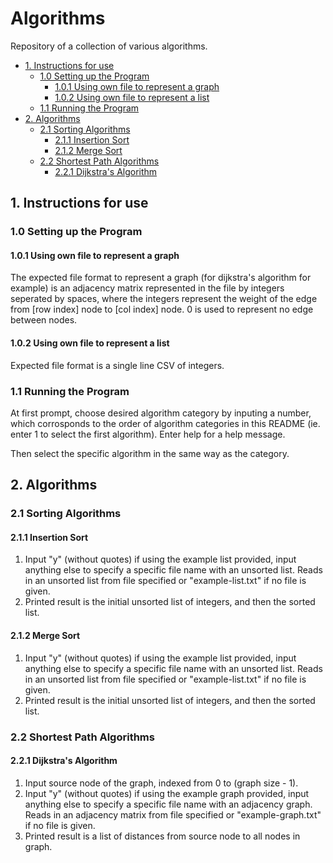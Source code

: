 # Algorithms <!-- omit in toc -->
Repository of a collection of various algorithms.
- [1. Instructions for use](#1-instructions-for-use)
  - [1.0 Setting up the Program](#10-setting-up-the-program)
    - [1.0.1 Using own file to represent a graph](#101-using-own-file-to-represent-a-graph)
    - [1.0.2 Using own file to represent a list](#102-using-own-file-to-represent-a-list)
  - [1.1 Running the Program](#11-running-the-program)
- [2. Algorithms](#2-algorithms)
  - [2.1 Sorting Algorithms](#21-sorting-algorithms)
    - [2.1.1 Insertion Sort](#211-insertion-sort)
    - [2.1.2 Merge Sort](#212-merge-sort)
  - [2.2 Shortest Path Algorithms](#22-shortest-path-algorithms)
    - [2.2.1 Dijkstra's Algorithm](#221-dijkstras-algorithm)

## 1. Instructions for use
### 1.0 Setting up the Program
#### 1.0.1 Using own file to represent a graph
The expected file format to represent a graph (for dijkstra's algorithm for example) is an adjacency matrix represented in the file by integers seperated by spaces, where the integers represent the weight of the edge from [row index] node to [col index] node. 0 is used to represent no edge between nodes.

#### 1.0.2 Using own file to represent a list
Expected file format is a single line CSV of integers.

### 1.1 Running the Program
At first prompt, choose desired algorithm category by inputing a number, which corrosponds to the order of algorithm categories in this README (ie. enter 1 to select the first algorithm). Enter help for a help message.

Then select the specific algorithm in the same way as the category.

## 2. Algorithms
### 2.1 Sorting Algorithms
#### 2.1.1 Insertion Sort
1. Input "y" (without quotes) if using the example list provided, input anything else to specify a specific file name with an unsorted list. Reads in an unsorted list from file specified or "example-list.txt" if no file is given.
2. Printed result is the initial unsorted list of integers, and then the sorted list.

#### 2.1.2 Merge Sort
1. Input "y" (without quotes) if using the example list provided, input anything else to specify a specific file name with an unsorted list. Reads in an unsorted list from file specified or "example-list.txt" if no file is given.
2. Printed result is the initial unsorted list of integers, and then the sorted list.

### 2.2 Shortest Path Algorithms
#### 2.2.1 Dijkstra's Algorithm
1. Input source node of the graph, indexed from 0 to (graph size - 1).
2. Input "y" (without quotes) if using the example graph provided, input anything else to specify a specific file name with an adjacency graph. Reads in an adjacency matrix from file specified or "example-graph.txt" if no file is given. 
3. Printed result is a list of distances from source node to all nodes in graph.